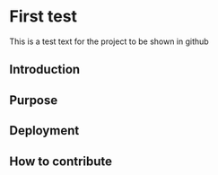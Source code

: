 # First test
This is a test text for the project to be shown in github

## Introduction

## Purpose

## Deployment

## How to contribute